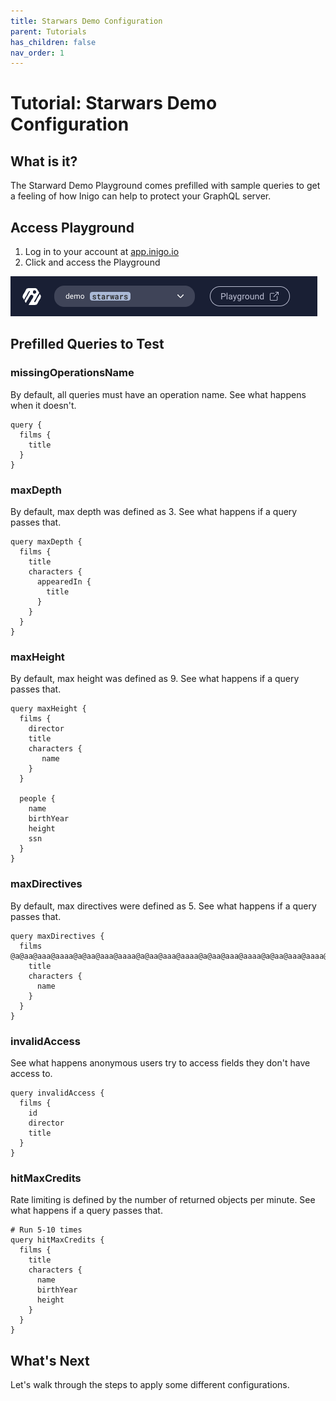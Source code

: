 ```yaml
---
title: Starwars Demo Configuration
parent: Tutorials
has_children: false
nav_order: 1
---
```


# Tutorial: Starwars Demo Configuration

## What is it?

The Starward Demo Playground comes prefilled with sample queries to get a feeling of how Inigo can help to protect your GraphQL server.   


## Access Playground

1. Log in to your account at [app.inigo.io](https://app.inigo.io)
2. Click and access the Playground

![Playground Access](/assets/images/playground_access.png)

## Prefilled Queries to Test

### missingOperationsName
By default, all queries must have an operation name. See what happens when it doesn't.

```
query {
  films {
    title
  }
}
```

### maxDepth
By default, max depth was defined as 3. See what happens if a query passes that.

```
query maxDepth {
  films {
    title
    characters {
      appearedIn {
        title
      }
    }
  }
}
```

### maxHeight
By default, max height was defined as 9. See what happens if a query passes that.

```
query maxHeight {
  films {
    director
    title
    characters {
       name
    }
  }

  people {
    name
    birthYear
    height
    ssn
  }
}
```

### maxDirectives
By default, max directives were defined as 5. See what happens if a query passes that.

```
query maxDirectives {
  films @a@aa@aaa@aaaa@a@aa@aaa@aaaa@a@aa@aaa@aaaa@a@aa@aaa@aaaa@a@aa@aaa@aaaa@a@aa@aaa@aaaa@a@aa@aaa@aaaa{
    title
    characters {
      name
    }
  }
}
```

### invalidAccess
See what happens anonymous users try to access fields they don't have access to.

```
query invalidAccess {
  films {
    id
    director
    title
  }
}
```

### hitMaxCredits
Rate limiting is defined by the number of returned objects per minute. See what happens if a query passes that.

```
# Run 5-10 times
query hitMaxCredits {
  films {
    title
    characters {
      name
      birthYear
      height
    }
  }
}
```

## What's Next

Let's walk through the steps to apply some different configurations.


